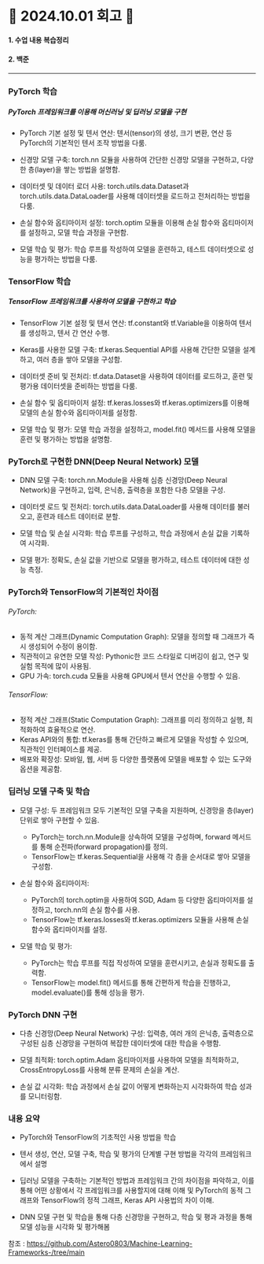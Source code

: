 # 📝 2024.10.01 회고 📝
#### 1. 수업 내용 복습정리
#### 2. 백준

---------------------------------

### PyTorch 학습
#####  PyTorch 프레임워크를 이용해 머신러닝 및 딥러닝 모델을 구현

- PyTorch 기본 설정 및 텐서 연산: 텐서(tensor)의 생성, 크기 변환, 연산 등 PyTorch의 기본적인 텐서 조작 방법을 다룸.
  
- 신경망 모델 구축: torch.nn 모듈을 사용하여 간단한 신경망 모델을 구현하고, 다양한 층(layer)을 쌓는 방법을 설명함.
  
- 데이터셋 및 데이터 로더 사용: torch.utils.data.Dataset과 torch.utils.data.DataLoader를 사용해 데이터셋을 로드하고 전처리하는 방법을 다룸.
  
- 손실 함수와 옵티마이저 설정: torch.optim 모듈을 이용해 손실 함수와 옵티마이저를 설정하고, 모델 학습 과정을 구현함.
 
- 모델 학습 및 평가: 학습 루프를 작성하여 모델을 훈련하고, 테스트 데이터셋으로 성능을 평가하는 방법을 다룸.


### TensorFlow 학습
##### TensorFlow 프레임워크를 사용하여 모델을 구현하고 학습

- TensorFlow 기본 설정 및 텐서 연산: tf.constant와 tf.Variable을 이용하여 텐서를 생성하고, 텐서 간 연산 수행.

- Keras를 사용한 모델 구축: tf.keras.Sequential API를 사용해 간단한 모델을 설계하고, 여러 층을 쌓아 모델을 구성함.

- 데이터셋 준비 및 전처리: tf.data.Dataset을 사용하여 데이터를 로드하고, 훈련 및 평가용 데이터셋을 준비하는 방법을 다룸.

- 손실 함수 및 옵티마이저 설정: tf.keras.losses와 tf.keras.optimizers를 이용해 모델의 손실 함수와 옵티마이저를 설정함.

- 모델 학습 및 평가: 모델 학습 과정을 설정하고, model.fit() 메서드를 사용해 모델을 훈련 및 평가하는 방법을 설명함.

### PyTorch로 구현한 DNN(Deep Neural Network) 모델

- DNN 모델 구축: torch.nn.Module을 사용해 심층 신경망(Deep Neural Network)을 구현하고, 입력, 은닉층, 출력층을 포함한 다층 모델을 구성.

- 데이터셋 로드 및 전처리: torch.utils.data.DataLoader를 사용해 데이터를 불러오고, 훈련과 테스트 데이터로 분할.

- 모델 학습 및 손실 시각화: 학습 루프를 구성하고, 학습 과정에서 손실 값을 기록하여 시각화.

- 모델 평가: 정확도, 손실 값을 기반으로 모델을 평가하고, 테스트 데이터에 대한 성능 측정.

### PyTorch와 TensorFlow의 기본적인 차이점
###### PyTorch:
- 동적 계산 그래프(Dynamic Computation Graph): 모델을 정의할 때 그래프가 즉시 생성되어 수정이 용이함.
- 직관적이고 유연한 모델 작성: Pythonic한 코드 스타일로 디버깅이 쉽고, 연구 및 실험 목적에 많이 사용됨.
- GPU 가속: torch.cuda 모듈을 사용해 GPU에서 텐서 연산을 수행할 수 있음.

###### TensorFlow:
- 정적 계산 그래프(Static Computation Graph): 그래프를 미리 정의하고 실행, 최적화하여 효율적으로 연산.
- Keras API와의 통합: tf.keras를 통해 간단하고 빠르게 모델을 작성할 수 있으며, 직관적인 인터페이스를 제공.
- 배포와 확장성: 모바일, 웹, 서버 등 다양한 플랫폼에 모델을 배포할 수 있는 도구와 옵션을 제공함.


### 딥러닝 모델 구축 및 학습

- 모델 구성: 두 프레임워크 모두 기본적인 모델 구축을 지원하며, 신경망을 층(layer) 단위로 쌓아 구현할 수 있음.
  - PyTorch는 torch.nn.Module을 상속하여 모델을 구성하며, forward 메서드를 통해 순전파(forward propagation)를 정의.
  - TensorFlow는 tf.keras.Sequential을 사용해 각 층을 순서대로 쌓아 모델을 구성함.

- 손실 함수와 옵티마이저:
  - PyTorch의 torch.optim을 사용하여 SGD, Adam 등 다양한 옵티마이저를 설정하고, torch.nn의 손실 함수를 사용.
  - TensorFlow는 tf.keras.losses와 tf.keras.optimizers 모듈을 사용해 손실 함수와 옵티마이저를 설정.

- 모델 학습 및 평가:
  - PyTorch는 학습 루프를 직접 작성하여 모델을 훈련시키고, 손실과 정확도를 출력함.
  - TensorFlow는 model.fit() 메서드를 통해 간편하게 학습을 진행하고, model.evaluate()를 통해 성능을 평가.

### PyTorch DNN 구현

- 다층 신경망(Deep Neural Network) 구성: 입력층, 여러 개의 은닉층, 출력층으로 구성된 심층 신경망을 구현하여 복잡한 데이터셋에 대한 학습을 수행함.

- 모델 최적화: torch.optim.Adam 옵티마이저를 사용하여 모델을 최적화하고, CrossEntropyLoss를 사용해 분류 문제의 손실을 계산.

- 손실 값 시각화: 학습 과정에서 손실 값이 어떻게 변화하는지 시각화하여 학습 성과를 모니터링함.


### 내용 요약

- PyTorch와 TensorFlow의 기초적인 사용 방법을 학습

- 텐서 생성, 연산, 모델 구축, 학습 및 평가의 단계별 구현 방법을 각각의 프레임워크에서 설명

- 딥러닝 모델을 구축하는 기본적인 방법과 프레임워크 간의 차이점을 파악하고, 이를 통해 어떤 상황에서 각 프레임워크를 사용할지에 대해 이해 및 PyTorch의 동적 그래프와 TensorFlow의 정적 그래프, Keras API 사용법의 차이 이해.

- DNN 모델 구현 및 학습을 통해 다층 신경망을 구현하고, 학습 및 평과 과정을 통해 모델 성능을 시각화 및 평가해봄



참조 : https://github.com/Astero0803/Machine-Learning-Frameworks-/tree/main


